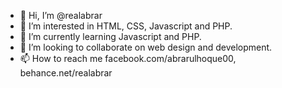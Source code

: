 - 👋 Hi, I’m @realabrar
- 👀 I’m interested in HTML, CSS, Javascript and PHP.
- 🌱 I’m currently learning Javascript and PHP.
- 💞️ I’m looking to collaborate on web design and development.
- 📫 How to reach me facebook.com/abrarulhoque00, behance.net/realabrar

<!---
realabrar/realabrar is a ✨ special ✨ repository because its `README.md` (this file) appears on your GitHub profile.
You can click the Preview link to take a look at your changes.
--->
